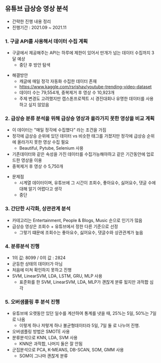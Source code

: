 ## 유튜브 급상승 영상 분석
- 간략한 진행 내용 정리  
- 진행기간 : 2021.09 ~ 2021.11  

### 1. 구글 API를 사용해서 데이터 수집 계획  
  - 구글에서 제공해주는 API는 하루에 제한이 있어서 만개가 넘는 데이터 수집까지 3달 예상  
    - 중단 후 방안 탐색
  
  * 해결방안 
    - 캐글에 매일 정각 자동화 수집한 데이터 존재
    - https://www.kaggle.com/rsrishav/youtube-trending-video-dataset 
    - 데이터 수는 79,554개, 중복제거 후 영상 수 10,923개  
    - 주제 변경도 고려했지만 캡스톤프로젝트 시 경진대회나 유명한 데이터를 사용하고 싶지 않았음
  
### 2. 급상승 분류 분석을 위해 급상승 영상과 올라가지 못한 영상을 비교 계획
 - 이 데이터는 "매일 정각에 수집했다" 라는 조건을 가짐  
 - 정각에 급상승 순위에 있던 데이터 vs 비슷한 태그를 가졌지만 정각에 급상승 순위에 올라가지 못한 영상 수집 필요  
   - Beautiful, Pytube, Selenium 사용
 - 기존데이터와 같은 속성을 가진 데이터를 수집가능해야하고 같은 기간동안에 업로드한 영상을 이용  
 - 중복제거 후 영상 수 5,750개  
 * 문제점  
   - 시계열 데이터이며, 유튜브에 그 시간이 조회수, 좋아요수, 싫어요수, 댓글 수에 대해 알기 어렵다고 생각  
   - 중단

### 3. 간단한 시각화, 상관관계 분석
  - 카테고리는 Entertainment, People & Blogs, Music 순으로 인기가 많음
  - 급상승 영상은 조회수 + 유튜브에서 정한 다른 기준으로 선정  
    - 그렇기 떄문에 조회수는 좋아요수, 싫어요수, 댓글수와 상관관계가 높음  

### 4. 분류분석 진행
- 1의 값: 8099 / 0의 값 : 2824
- 균등한 상태의 데이터가 아님
- 처음에 미쳐 확인하지 못하고 진행  
- SVM, LinearSVM, LDA, LSTM, GRU, MLP 사용  
  - 표준화를 한 SVM, LinearSVM, LDA, MLP가 괜찮게 분류 됬지만 과적합 심각  

### 5. 오버샘플링 후 분석 진행
  - 유튜브에 오랫동안 있던 일수를 계산하여 통계를 냇을 때, 25%는 5일, 50%는 7일로 나옴  
    - 이렇게 하나 저렇게 하나 불균형데이터라 5일, 7일 둘 로 나누어 진행.
  - 오버샘플링 방법은 SMOTE 사용
  - 분류분석으로 KNN, LDA, SVM 사용
    - KNN은 과적합, 나머지 둘은 잘 안됨
  - 군집분석으로 PCA, K-MEANS, DB-SCAN, SOM, GMM 사용
    - SOM이 그나마 괜찮게 분류
